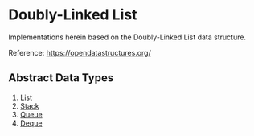 # Doubly-Linked List

Implementations herein based on the Doubly-Linked List data structure.

Reference: https://opendatastructures.org/

## Abstract Data Types

1. [List](./dlist)
2. [Stack](./stack)
3. [Queue](./queue)
4. [Deque](./deque)
